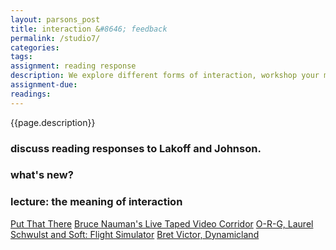 ```yaml
---  
layout: parsons_post  
title: interaction &#8646; feedback
permalink: /studio7/  
categories:   
tags:  
assignment: reading response
description: We explore different forms of interaction, workshop your metaphor ideas, and prep you for your first studio assignment.
assignment-due:
readings:
---  
```


{{page.description}}

### discuss reading responses to Lakoff and Johnson.

### what's new?

### lecture: the meaning of interaction

[Put That There](https://www.youtube.com/watch?v=CbIn8p4_4CQ)
[Bruce Nauman's Live Taped Video Corridor](https://www.guggenheim.org/artwork/3153)
[O-R-G, Laurel Schwulst and Soft: Flight Simulator](http://www.o-r-g.com/shop/flight-simulator)
[Bret Victor, Dynamicland](https://vimeo.com/261259252)



<!-- Map exercise from Internet as a City?
Interactions with time and space, clocks, flight sim, etc.
Pippin Barr
 -->
